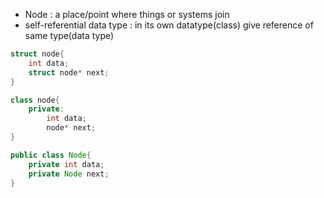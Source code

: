 - Node  : a place/point where things or systems join 
- self-referential data type :  in its own datatype(class) give reference of same type(data type)

```c
struct node{
    int data;
    struct node* next;
}
```

```cpp
class node{
    private: 
        int data;
        node* next;
}
```

```java
public class Node{
    private int data;
    private Node next;
}
```